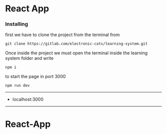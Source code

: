 # React App

### Installing

first we have to clone the project from the terminal from

```
git clone https://gitlab.com/electronic-cats/learning-system.git
```

Once inside the project we must open the terminal inside the learning system folder and write

```
npm i
```

to start the page in port 3000

```
npm run dev
```

---

- localhost:3000

---
# React-App
